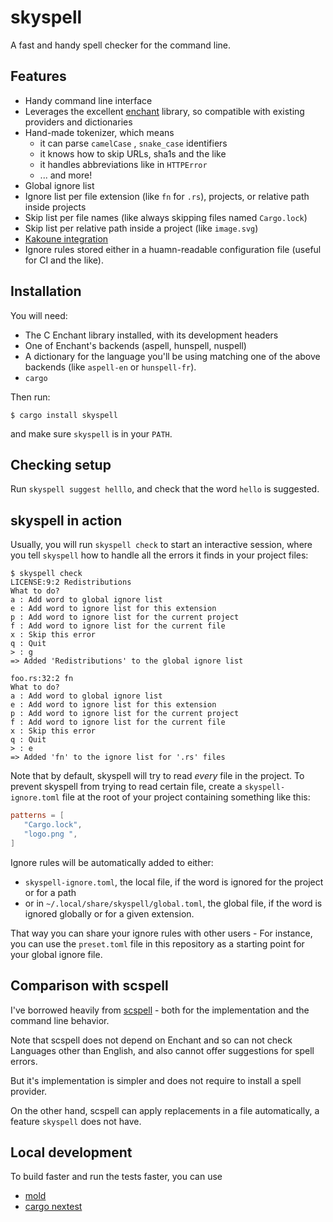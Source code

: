 # skyspell

A fast and handy spell checker for the command line.

## Features

* Handy command line interface
* Leverages the excellent [enchant](https://abiword.github.io/enchant/) library,
  so compatible with existing providers and dictionaries
* Hand-made tokenizer, which means
   * it can parse `camelCase` , `snake_case` identifiers
   * it knows how to skip URLs, sha1s and the like
   * it handles abbreviations like in `HTTPError`
   * ... and more!
* Global ignore list
* Ignore list per file extension (like `fn` for `.rs`), projects, or
  relative path inside projects
* Skip list per file names (like always skipping files named `Cargo.lock`)
* Skip list per relative path inside a project (like `image.svg`)
* [Kakoune integration](https://github.com/your-tools/skyspell/blob/main/crates/kak/README.md)
* Ignore rules stored either in a huamn-readable configuration file (useful for CI and the like).

## Installation

You will need:

* The C Enchant library installed, with its development headers
* One of Enchant's backends (aspell, hunspell, nuspell)
* A dictionary for the language you'll be using matching one of
  the above backends (like `aspell-en` or `hunspell-fr`).
* `cargo`

Then run:

```
$ cargo install skyspell
```

and make sure `skyspell` is in your `PATH`.

## Checking setup

Run `skyspell suggest helllo`, and check that the word `hello`
is suggested.

## skyspell in action

Usually, you will run `skyspell check` to start an interactive session,
where you tell `skyspell` how to handle all the errors it finds in your
project files:

```
$ skyspell check
LICENSE:9:2 Redistributions
What to do?
a : Add word to global ignore list
e : Add word to ignore list for this extension
p : Add word to ignore list for the current project
f : Add word to ignore list for the current file
x : Skip this error
q : Quit
> : g
=> Added 'Redistributions' to the global ignore list

foo.rs:32:2 fn
What to do?
a : Add word to global ignore list
e : Add word to ignore list for this extension
p : Add word to ignore list for the current project
f : Add word to ignore list for the current file
x : Skip this error
q : Quit
> : e
=> Added 'fn' to the ignore list for '.rs' files
```

Note that by default, skyspell will try to read *every* file in the project.
To prevent skyspell from trying to read certain file, create a
`skyspell-ignore.toml` file  at the root of your project containing
something like this:

```toml
patterns = [
   "Cargo.lock",
   "logo.png ",
]
```

Ignore rules will be automatically added to either:

- `skyspell-ignore.toml`, the local file, if the word is ignored for the project or for a path
- or in `~/.local/share/skyspell/global.toml`, the global file, if the word is ignored globally
  or for a given extension.

That way you can share your ignore rules with other users - For
instance, you can use the `preset.toml` file in this repository as a
starting point for your global ignore file.

## Comparison with scspell

I've borrowed heavily from [scspell](https://github.com/myint/scspell) -
both for the implementation and the command line behavior.

Note that scspell does not depend on Enchant and so can not check
Languages other than English, and also cannot offer suggestions for
spell errors.

But it's implementation is simpler and does not require to install a
spell provider.

On the other hand, scspell can apply replacements in a file automatically,
a feature `skyspell` does not have.

## Local development

To build faster and run the tests faster, you can use

* [mold](https://github.com/rui314/mold/)
* [cargo nextest](https://nexte.st/)

